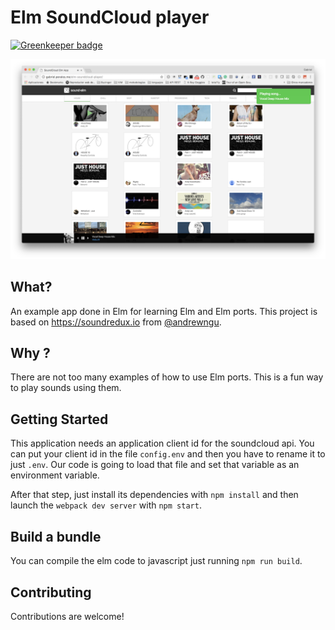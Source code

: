 # Elm SoundCloud player

[![Greenkeeper badge](https://badges.greenkeeper.io/gabrielperales/elm-soundcloud-player.svg)](https://greenkeeper.io/)

![Elm SoundCloud player screenshot](.images/screenshot.png)

## What?

An example app done in Elm for learning Elm and Elm ports.
This project is based on https://soundredux.io from [@andrewngu](https://github.com/andrewngu).

## Why ?

There are not too many examples of how to use Elm ports. This is a fun
way to play sounds using them.

## Getting Started

This application needs an application client id for the soundcloud api. You can
put your client id in the file `config.env` and then you have to rename it to
just `.env`. Our code is going to load that file and set that variable as an
environment variable.

After that step, just install its dependencies with `npm install` and then
launch the `webpack dev server` with `npm start`.

## Build a bundle

You can compile the elm code to javascript just running `npm run build`.

## Contributing

Contributions are welcome!
